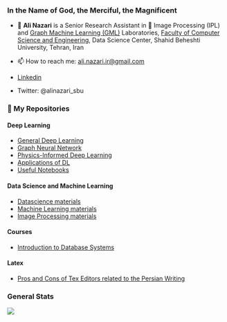### In the Name of God, the Merciful, the Magnificent

- 🔭 <b>Ali Nazari</b> is a Senior Research Assistant in 👯 Image Processing (IPL) and [Graph Machine Learning (GML)](https://gmlg.github.io) Laboratories, [Faculty of Computer Science and Engineering](http://en.sbu.ac.ir/Faculties/ComputerEngineering/Pages/default.aspx), Data Science Center,  Shahid Beheshti University, Tehran, Iran 

- 📫 How to reach me: ali.nazari.ir@gmail.com
- [Linkedin](https://nl.linkedin.com/in/alinazari-sbu)
- Twitter: @alinazari_sbu

### 🌱 My Repositories

#### Deep Learning

- [General Deep Learning](https://github.com/ali-nazari/deeplearning)
- [Graph Neural Network](https://github.com/ali-nazari/deeplearning/tree/master/gnn)
- [Physics-Informed Deep Learning](https://github.com/ali-nazari/deeplearning/tree/master/Physics-Informed%20Deep%20Learning)
- [Applications of DL](https://github.com/ali-nazari/deeplearning/tree/master/applications)
- [Useful Notebooks](https://github.com/ali-nazari/deeplearning/tree/master/notebook)

#### Data Science and Machine Learning

- [Datascience materials](https://github.com/ali-nazari/Datascience-MachineLearning)
- [Machine Learning materials](https://github.com/ali-nazari/Datascience-MachineLearning/blob/master/machine_learning.md)
- [Image Processing materials](https://github.com/ali-nazari/Datascience-MachineLearning/blob/master/image-processing.md)

#### Courses
 - [Introduction to Database Systems](https://github.com/ali-nazari/databases)

#### Latex

- [Pros and Cons of Tex Editors related to the Persian Writing](https://github.com/ali-nazari/tex-latex)

### General Stats

![](https://github-readme-stats.vercel.app/api?username=ali-nazari&show_icons=true&count_private=true&hide_rank=true&hide_border=true&include_all_commits=true&card_width=10)
